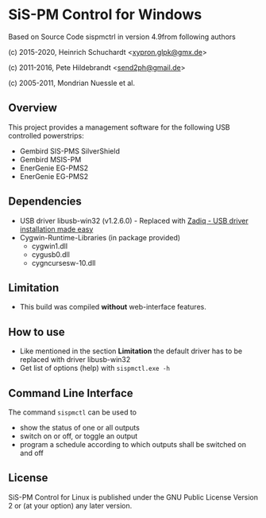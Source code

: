 SiS-PM Control for Windows 
========================

Based on Source Code sispmctrl in version 4.9from following authors

(c) 2015-2020, Heinrich Schuchardt &lt;xypron.glpk@gmx.de&gt;

(c) 2011-2016, Pete Hildebrandt &lt;send2ph@gmail.de&gt;

(c) 2005-2011, Mondrian Nuessle et al. 

Overview
--------

This project provides a management software for the following USB controlled
powerstrips:

* Gembird SIS-PMS SilverShield
* Gembird MSIS-PM
* EnerGenie EG-PMS2
* EnerGenie EG-PMS2

Dependencies
------------

- USB driver libusb-win32 (v1.2.6.0) - Replaced with [Zadiq - USB driver installation made easy](https://zadig.akeo.ie/)
- Cygwin-Runtime-Libraries (in package provided)
  - cygwin1.dll
  - cygusb0.dll
  - cygncursesw-10.dll

Limitation
----------

- This build was compiled **without** web-interface features.

How to use
----------

- Like mentioned in the section **Limitation** the default driver has to be replaced with driver libusb-win32 
- Get list of options (help) with `sispmctl.exe -h`

Command Line Interface
----------------------

The command `sispmctl` can be used to

* show the status of one or all outputs
* switch on or off, or toggle an output
* program a schedule according to which outputs shall be switched on and off

License
-------

SiS-PM Control for Linux is published under the GNU Public License Version 2 or
(at your option) any later version.
